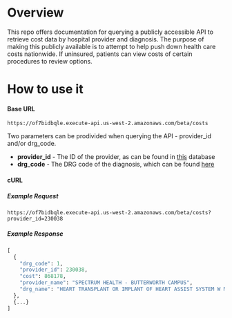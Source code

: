 # Overview
This repo offers documentation for querying a publicly accessible API to retrieve cost data by hospital provider and diagnosis. The purpose of making this publicly available is to attempt to help push down health care costs nationwide. If uninsured, patients can view costs of certain procedures to review options.

# How to use it

#### Base URL
```
https://of7bidbqle.execute-api.us-west-2.amazonaws.com/beta/costs
```
Two parameters can be prodivided when querying the API - provider_id and/or drg_code.
* **provider_id** - The ID of the provider, as can be found in [this](https://data.medicare.gov/widgets/xubh-q36u) database
* **drg_code** - The DRG code of the diagnosis, which can be found [here](https://www.icd10data.com/ICD10CM/DRG)



#### cURL
##### Example Request
```
https://of7bidbqle.execute-api.us-west-2.amazonaws.com/beta/costs?provider_id=230038
```
##### Example Response
```python
[
  {
    "drg_code": 1, 
    "provider_id": 230038,
    "cost": 868178, 
    "provider_name": "SPECTRUM HEALTH - BUTTERWORTH CAMPUS",
    "drg_name": "HEART TRANSPLANT OR IMPLANT OF HEART ASSIST SYSTEM W MCC",
  },
  {...}
]
```
